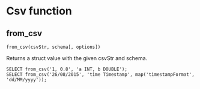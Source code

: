 # Csv function

## from_csv

    from_csv(csvStr, schema[, options])

Returns a struct value with the given csvStr and schema.

    SELECT from_csv('1, 0.8', 'a INT, b DOUBLE');
    SELECT from_csv('26/08/2015', 'time Timestamp', map('timestampFormat', 'dd/MM/yyyy'));
